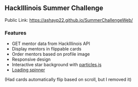 ## HackIllinois Summer Challenge

Public Link: https://ashayp22.github.io/SummerChallengeWeb/

### Features

- GET mentor data from HackIllinois API
- Display mentors in flippable cards
- Order mentors based on profile image
- Responsive design
- Interactive star background with [particles.js](https://vincentgarreau.com/particles.js/)
- [Loading spinner](https://www.npmjs.com/package/react-loading)

(Had cards automatically flip based on scroll, but I removed it)
